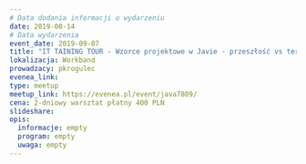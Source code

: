 ```yaml
---
# Data dodania informacji o wydarzeniu
date: 2019-08-14
# Data wydarzenia
event_date: 2019-09-07
title: "IT TAINING TOUR - Wzorce projektowe w Javie - przeszłość vs teraźniejszość"
lokalizacja: Workband
prowadzacy: pkrogulec
evenea_link: 
type: meetup
meetup_link: https://evenea.pl/event/java7809/
cena: 2-dniowy warsztat płatny 400 PLN
slideshare:
opis:
  informacje: empty
  program: empty
  uwaga: empty
---
```

